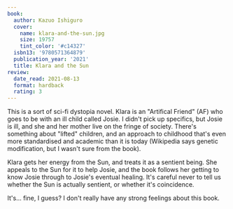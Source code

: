 ```yaml
---
book:
  author: Kazuo Ishiguro
  cover:
    name: klara-and-the-sun.jpg
    size: 19757
    tint_color: '#c14327'
  isbn13: '9780571364879'
  publication_year: '2021'
  title: Klara and the Sun
review:
  date_read: 2021-08-13
  format: hardback
  rating: 3
---
```


This is a sort of sci-fi dystopia novel.
Klara is an "Artifical Friend" (AF) who goes to be with an ill child called Josie.
I didn't pick up specifics, but Josie is ill, and she and her mother live on the fringe of society.
There's something about "lifted" children, and an approach to childhood that's even more standardised and academic than it is today (Wikipedia says genetic modification, but I wasn't sure from the book).

Klara gets her energy from the Sun, and treats it as a sentient being.
She appeals to the Sun for it to help Josie, and the book follows her getting to know Josie through to Josie's eventual healing.
It's careful never to tell us whether the Sun is actually sentient, or whether it's coincidence.

It's… fine, I guess?
I don't really have any strong feelings about this book.